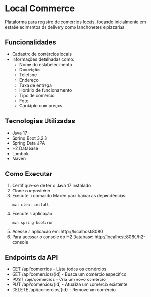 # Local Commerce

Plataforma para registro de comércios locais, focando inicialmente em estabelecimentos de delivery como lanchonetes e pizzarias.

## Funcionalidades

- Cadastro de comércios locais
- Informações detalhadas como:
  - Nome do estabelecimento
  - Descrição
  - Telefone
  - Endereço
  - Taxa de entrega
  - Horário de funcionamento
  - Tipo de comércio
  - Foto
  - Cardápio com preços

## Tecnologias Utilizadas

- Java 17
- Spring Boot 3.2.3
- Spring Data JPA
- H2 Database
- Lombok
- Maven

## Como Executar

1. Certifique-se de ter o Java 17 instalado
2. Clone o repositório
3. Execute o comando Maven para baixar as dependências:
   ```
   mvn clean install
   ```
4. Execute a aplicação:
   ```
   mvn spring-boot:run
   ```
5. Acesse a aplicação em: http://localhost:8080
6. Para acessar o console do H2 Database: http://localhost:8080/h2-console

## Endpoints da API

- GET /api/comercios - Lista todos os comércios
- GET /api/comercios/{id} - Busca um comércio específico
- POST /api/comercios - Cria um novo comércio
- PUT /api/comercios/{id} - Atualiza um comércio existente
- DELETE /api/comercios/{id} - Remove um comércio
